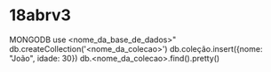 # 18abrv3

MONGODB
use <nome_da_base_de_dados>"
db.createCollection('<nome_da_colecao>')
db.coleção.insert({nome: "João", idade: 30})
db.<nome_da_colecao>.find().pretty()
